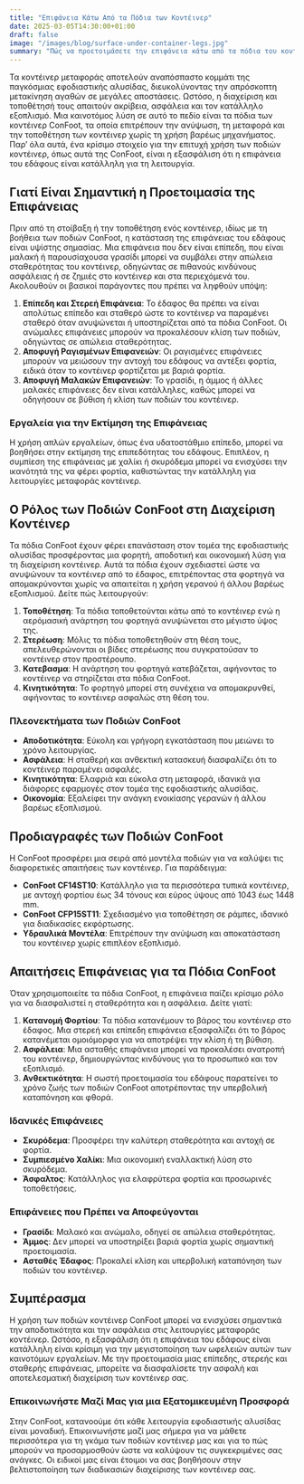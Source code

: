 ```yaml
---
title: "Επιφάνεια Κάτω Από τα Πόδια των Κοντέινερ"
date: 2025-03-05T14:30:00+01:00
draft: false
image: "/images/blog/surface-under-container-legs.jpg"
summary: "Πώς να προετοιμάσετε την επιφάνεια κάτω από τα πόδια του κοντέινερ;"
---
```


Τα κοντέινερ μεταφοράς αποτελούν αναπόσπαστο κομμάτι της παγκόσμιας εφοδιαστικής αλυσίδας, διευκολύνοντας την απρόσκοπτη μετακίνηση αγαθών σε μεγάλες αποστάσεις. Ωστόσο, η διαχείριση και τοποθέτησή τους απαιτούν ακρίβεια, ασφάλεια και τον κατάλληλο εξοπλισμό. Μια καινοτόμος λύση σε αυτό το πεδίο είναι τα πόδια των κοντέινερ ConFoot, τα οποία επιτρέπουν την ανύψωση, τη μεταφορά και την τοποθέτηση των κοντέινερ χωρίς τη χρήση βαρέως μηχανήματος. Παρ’ όλα αυτά, ένα κρίσιμο στοιχείο για την επιτυχή χρήση των ποδιών κοντέινερ, όπως αυτά της ConFoot, είναι η εξασφάλιση ότι η επιφάνεια του εδάφους είναι κατάλληλη για τη λειτουργία.

## Γιατί Είναι Σημαντική η Προετοιμασία της Επιφάνειας

Πριν από τη στοίβαξη ή την τοποθέτηση ενός κοντέινερ, ιδίως με τη βοήθεια των ποδιών ConFoot, η κατάσταση της επιφάνειας του εδάφους είναι υψίστης σημασίας. Μια επιφάνεια που δεν είναι επίπεδη, που είναι μαλακή ή παρουσίαχουσα γρασίδι μπορεί να συμβάλει στην απώλεια σταθερότητας του κοντέινερ, οδηγώντας σε πιθανούς κινδύνους ασφάλειας ή σε ζημιές στο κοντέινερ και στα περιεχόμενά του. Ακολουθούν οι βασικοί παράγοντες που πρέπει να ληφθούν υπόψη:

1. **Επίπεδη και Στερεή Επιφάνεια**: Το έδαφος θα πρέπει να είναι απολύτως επίπεδο και σταθερό ώστε το κοντέινερ να παραμένει σταθερό όταν ανυψώνεται ή υποστηρίζεται από τα πόδια ConFoot. Οι ανώμαλες επιφάνειες μπορούν να προκαλέσουν κλίση των ποδιών, οδηγώντας σε απώλεια σταθερότητας.
2. **Αποφυγή Ραγισμένων Επιφανειών**: Οι ραγισμένες επιφάνειες μπορούν να μειώσουν την αντοχή του εδάφους να αντέξει φορτία, ειδικά όταν το κοντέινερ φορτίζεται με βαριά φορτία.
3. **Αποφυγή Μαλακών Επιφανειών**: Το γρασίδι, η άμμος ή άλλες μαλακές επιφάνειες δεν είναι κατάλληλες, καθώς μπορεί να οδηγήσουν σε βύθιση ή κλίση των ποδιών του κοντέινερ.

### Εργαλεία για την Εκτίμηση της Επιφάνειας
Η χρήση απλών εργαλείων, όπως ένα υδατοστάθμιο επίπεδο, μπορεί να βοηθήσει στην εκτίμηση της επιπεδότητας του εδάφους. Επιπλέον, η συμπίεση της επιφάνειας με χαλίκι ή σκυρόδεμα μπορεί να ενισχύσει την ικανότητά της να φέρει φορτία, καθιστώντας την κατάλληλη για λειτουργίες μεταφοράς κοντέινερ.

## Ο Ρόλος των Ποδιών ConFoot στη Διαχείριση Κοντέινερ

Τα πόδια ConFoot έχουν φέρει επανάσταση στον τομέα της εφοδιαστικής αλυσίδας προσφέροντας μια φορητή, αποδοτική και οικονομική λύση για τη διαχείριση κοντέινερ. Αυτά τα πόδια έχουν σχεδιαστεί ώστε να ανυψώνουν τα κοντέινερ από το έδαφος, επιτρέποντας στα φορτηγά να απομακρύνονται χωρίς να απαιτείται η χρήση γερανού ή άλλου βαρέως εξοπλισμού. Δείτε πώς λειτουργούν:

1. **Τοποθέτηση**: Τα πόδια τοποθετούνται κάτω από το κοντέινερ ενώ η αερόμασική ανάρτηση του φορτηγά ανυψώνεται στο μέγιστο ύψος της.
2. **Στερέωση**: Μόλις τα πόδια τοποθετηθούν στη θέση τους, απελευθερώνονται οι βίδες στερέωσης που συγκρατούσαν το κοντέινερ στον προστέρουπο.
3. **Κατεβασμα**: Η ανάρτηση του φορτηγά κατεβάζεται, αφήνοντας το κοντέινερ να στηρίζεται στα πόδια ConFoot.
4. **Κινητικότητα**: Το φορτηγό μπορεί στη συνέχεια να απομακρυνθεί, αφήνοντας το κοντέινερ ασφαλώς στη θέση του.

### Πλεονεκτήματα των Ποδιών ConFoot
- **Αποδοτικότητα**: Εύκολη και γρήγορη εγκατάσταση που μειώνει το χρόνο λειτουργίας.
- **Ασφάλεια**: Η σταθερή και ανθεκτική κατασκευή διασφαλίζει ότι το κοντέινερ παραμένει ασφαλές.
- **Κινητικότητα**: Ελαφριά και εύκολα στη μεταφορά, ιδανικά για διάφορες εφαρμογές στον τομέα της εφοδιαστικής αλυσίδας.
- **Οικονομία**: Εξαλείφει την ανάγκη ενοικίασης γερανών ή άλλου βαρέως εξοπλισμού.

## Προδιαγραφές των Ποδιών ConFoot

Η ConFoot προσφέρει μια σειρά από μοντέλα ποδιών για να καλύψει τις διαφορετικές απαιτήσεις των κοντέινερ. Για παράδειγμα:

- **ConFoot CF14ST10**: Κατάλληλο για τα περισσότερα τυπικά κοντέινερ, με αντοχή φορτίου έως 34 τόνους και εύρος ύψους από 1043 έως 1448 mm.
- **ConFoot CFP15ST11**: Σχεδιασμένο για τοποθέτηση σε ράμπες, ιδανικό για διαδικασίες εκφόρτωσης.
- **Υδραυλικά Μοντέλα**: Επιτρέπουν την ανύψωση και αποκατάσταση του κοντέινερ χωρίς επιπλέον εξοπλισμό.

## Απαιτήσεις Επιφάνειας για τα Πόδια ConFoot

Όταν χρησιμοποιείτε τα πόδια ConFoot, η επιφάνεια παίζει κρίσιμο ρόλο για να διασφαλιστεί η σταθερότητα και η ασφάλεια. Δείτε γιατί:

1. **Κατανομή Φορτίου**: Τα πόδια κατανέμουν το βάρος του κοντέινερ στο έδαφος. Μια στερεή και επίπεδη επιφάνεια εξασφαλίζει ότι το βάρος κατανέμεται ομοιόμορφα για να αποτρέψει την κλίση ή τη βύθιση.
2. **Ασφάλεια**: Μια ασταθής επιφάνεια μπορεί να προκαλέσει ανατροπή του κοντέινερ, δημιουργώντας κινδύνους για το προσωπικό και τον εξοπλισμό.
3. **Ανθεκτικότητα**: Η σωστή προετοιμασία του εδάφους παρατείνει το χρόνο ζωής των ποδιών ConFoot αποτρέποντας την υπερβολική καταπόνηση και φθορά.

### Ιδανικές Επιφάνειες
- **Σκυρόδεμα**: Προσφέρει την καλύτερη σταθερότητα και αντοχή σε φορτία.
- **Συμπιεσμένο Χαλίκι**: Μια οικονομική εναλλακτική λύση στο σκυρόδεμα.
- **Άσφαλτος**: Κατάλληλος για ελαφρύτερα φορτία και προσωρινές τοποθετήσεις.

### Επιφάνειες που Πρέπει να Αποφεύγονται
- **Γρασίδι**: Μαλακό και ανώμαλο, οδηγεί σε απώλεια σταθερότητας.
- **Άμμος**: Δεν μπορεί να υποστηρίξει βαριά φορτία χωρίς σημαντική προετοιμασία.
- **Ασταθές Έδαφος**: Προκαλεί κλίση και υπερβολική καταπόνηση των ποδιών του κοντέινερ.

## Συμπέρασμα

Η χρήση των ποδιών κοντέινερ ConFoot μπορεί να ενισχύσει σημαντικά την αποδοτικότητα και την ασφάλεια στις λειτουργίες μεταφοράς κοντέινερ. Ωστόσο, η εξασφάλιση ότι η επιφάνεια του εδάφους είναι κατάλληλη είναι κρίσιμη για την μεγιστοποίηση των ωφελειών αυτών των καινοτόμων εργαλείων. Με την προετοιμασία μιας επίπεδης, στερεής και σταθερής επιφάνειας, μπορείτε να διασφαλίσετε την ασφαλή και αποτελεσματική διαχείριση των κοντέινερ σας.

### Επικοινωνήστε Μαζί Μας για μια Εξατομικευμένη Προσφορά
Στην ConFoot, κατανοούμε ότι κάθε λειτουργία εφοδιαστικής αλυσίδας είναι μοναδική. Επικοινωνήστε μαζί μας σήμερα για να μάθετε περισσότερα για τη γκάμα των ποδιών κοντέινερ μας και για το πώς μπορούν να προσαρμοσθούν ώστε να καλύψουν τις συγκεκριμένες σας ανάγκες. Οι ειδικοί μας είναι έτοιμοι να σας βοηθήσουν στην βελτιστοποίηση των διαδικασιών διαχείρισης των κοντέινερ σας.